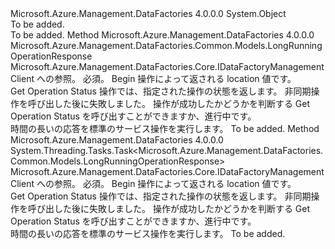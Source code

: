 <Type Name="DataFactoryManagementClientExtensions" FullName="Microsoft.Azure.Management.DataFactories.Core.DataFactoryManagementClientExtensions">
  <TypeSignature Language="C#" Value="public static class DataFactoryManagementClientExtensions" />
  <TypeSignature Language="ILAsm" Value=".class public auto ansi abstract sealed beforefieldinit DataFactoryManagementClientExtensions extends System.Object" />
  <TypeSignature Language="DocId" Value="T:Microsoft.Azure.Management.DataFactories.Core.DataFactoryManagementClientExtensions" />
  <TypeSignature Language="VB.NET" Value="Public Module DataFactoryManagementClientExtensions" />
  <TypeSignature Language="F#" Value="type DataFactoryManagementClientExtensions = class" />
  <AssemblyInfo>
    <AssemblyName>Microsoft.Azure.Management.DataFactories</AssemblyName>
    <AssemblyVersion>4.0.0.0</AssemblyVersion>
  </AssemblyInfo>
  <Base>
    <BaseTypeName>System.Object</BaseTypeName>
  </Base>
  <Interfaces />
  <Docs>
    <summary>To be added.</summary>
    <remarks>To be added.</remarks>
  </Docs>
  <Members>
    <Member MemberName="GetLongRunningOperationStatus">
      <MemberSignature Language="C#" Value="public static Microsoft.Azure.Management.DataFactories.Common.Models.LongRunningOperationResponse GetLongRunningOperationStatus (this Microsoft.Azure.Management.DataFactories.Core.IDataFactoryManagementClient operations, string operationStatusLink);" />
      <MemberSignature Language="ILAsm" Value=".method public static hidebysig class Microsoft.Azure.Management.DataFactories.Common.Models.LongRunningOperationResponse GetLongRunningOperationStatus(class Microsoft.Azure.Management.DataFactories.Core.IDataFactoryManagementClient operations, string operationStatusLink) cil managed" />
      <MemberSignature Language="DocId" Value="M:Microsoft.Azure.Management.DataFactories.Core.DataFactoryManagementClientExtensions.GetLongRunningOperationStatus(Microsoft.Azure.Management.DataFactories.Core.IDataFactoryManagementClient,System.String)" />
      <MemberSignature Language="VB.NET" Value="&lt;Extension()&gt;&#xA;Public Function GetLongRunningOperationStatus (operations As IDataFactoryManagementClient, operationStatusLink As String) As LongRunningOperationResponse" />
      <MemberSignature Language="F#" Value="static member GetLongRunningOperationStatus : Microsoft.Azure.Management.DataFactories.Core.IDataFactoryManagementClient * string -&gt; Microsoft.Azure.Management.DataFactories.Common.Models.LongRunningOperationResponse" Usage="Microsoft.Azure.Management.DataFactories.Core.DataFactoryManagementClientExtensions.GetLongRunningOperationStatus (operations, operationStatusLink)" />
      <MemberType>Method</MemberType>
      <AssemblyInfo>
        <AssemblyName>Microsoft.Azure.Management.DataFactories</AssemblyName>
        <AssemblyVersion>4.0.0.0</AssemblyVersion>
      </AssemblyInfo>
      <ReturnValue>
        <ReturnType>Microsoft.Azure.Management.DataFactories.Common.Models.LongRunningOperationResponse</ReturnType>
      </ReturnValue>
      <Parameters>
        <Parameter Name="operations" Type="Microsoft.Azure.Management.DataFactories.Core.IDataFactoryManagementClient" RefType="this" />
        <Parameter Name="operationStatusLink" Type="System.String" />
      </Parameters>
      <Docs>
        <param name="operations">
            Microsoft.Azure.Management.DataFactories.Core.IDataFactoryManagementClient への参照。
            </param>
        <param name="operationStatusLink">
            必須。 Begin 操作によって返される location 値です。
            </param>
        <summary>
            Get Operation Status 操作では、指定された操作の状態を返します。 非同期操作を呼び出した後に失敗しました。 操作が成功したかどうかを判断する Get Operation Status を呼び出すことができますか、進行中です。
            </summary>
        <returns>
            時間の長いの応答を標準のサービス操作を実行します。
            </returns>
        <remarks>To be added.</remarks>
      </Docs>
    </Member>
    <Member MemberName="GetLongRunningOperationStatusAsync">
      <MemberSignature Language="C#" Value="public static System.Threading.Tasks.Task&lt;Microsoft.Azure.Management.DataFactories.Common.Models.LongRunningOperationResponse&gt; GetLongRunningOperationStatusAsync (this Microsoft.Azure.Management.DataFactories.Core.IDataFactoryManagementClient operations, string operationStatusLink);" />
      <MemberSignature Language="ILAsm" Value=".method public static hidebysig class System.Threading.Tasks.Task`1&lt;class Microsoft.Azure.Management.DataFactories.Common.Models.LongRunningOperationResponse&gt; GetLongRunningOperationStatusAsync(class Microsoft.Azure.Management.DataFactories.Core.IDataFactoryManagementClient operations, string operationStatusLink) cil managed" />
      <MemberSignature Language="DocId" Value="M:Microsoft.Azure.Management.DataFactories.Core.DataFactoryManagementClientExtensions.GetLongRunningOperationStatusAsync(Microsoft.Azure.Management.DataFactories.Core.IDataFactoryManagementClient,System.String)" />
      <MemberSignature Language="VB.NET" Value="&lt;Extension()&gt;&#xA;Public Function GetLongRunningOperationStatusAsync (operations As IDataFactoryManagementClient, operationStatusLink As String) As Task(Of LongRunningOperationResponse)" />
      <MemberSignature Language="F#" Value="static member GetLongRunningOperationStatusAsync : Microsoft.Azure.Management.DataFactories.Core.IDataFactoryManagementClient * string -&gt; System.Threading.Tasks.Task&lt;Microsoft.Azure.Management.DataFactories.Common.Models.LongRunningOperationResponse&gt;" Usage="Microsoft.Azure.Management.DataFactories.Core.DataFactoryManagementClientExtensions.GetLongRunningOperationStatusAsync (operations, operationStatusLink)" />
      <MemberType>Method</MemberType>
      <AssemblyInfo>
        <AssemblyName>Microsoft.Azure.Management.DataFactories</AssemblyName>
        <AssemblyVersion>4.0.0.0</AssemblyVersion>
      </AssemblyInfo>
      <ReturnValue>
        <ReturnType>System.Threading.Tasks.Task&lt;Microsoft.Azure.Management.DataFactories.Common.Models.LongRunningOperationResponse&gt;</ReturnType>
      </ReturnValue>
      <Parameters>
        <Parameter Name="operations" Type="Microsoft.Azure.Management.DataFactories.Core.IDataFactoryManagementClient" RefType="this" />
        <Parameter Name="operationStatusLink" Type="System.String" />
      </Parameters>
      <Docs>
        <param name="operations">
            Microsoft.Azure.Management.DataFactories.Core.IDataFactoryManagementClient への参照。
            </param>
        <param name="operationStatusLink">
            必須。 Begin 操作によって返される location 値です。
            </param>
        <summary>
            Get Operation Status 操作では、指定された操作の状態を返します。 非同期操作を呼び出した後に失敗しました。 操作が成功したかどうかを判断する Get Operation Status を呼び出すことができますか、進行中です。
            </summary>
        <returns>
            時間の長いの応答を標準のサービス操作を実行します。
            </returns>
        <remarks>To be added.</remarks>
      </Docs>
    </Member>
  </Members>
</Type>